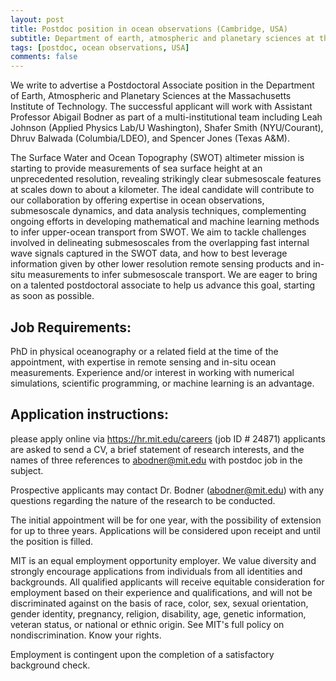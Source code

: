 ```yaml
---
layout: post
title: Postdoc position in ocean observations (Cambridge, USA)
subtitle: Department of earth, atmospheric and planetary sciences at the massachusetts institute of technology
tags: [postdoc, ocean observations, USA]
comments: false
---
```

We write to advertise a Postdoctoral Associate position in the Department of Earth, Atmospheric and Planetary Sciences at the Massachusetts Institute of Technology. The successful applicant will work with Assistant Professor Abigail Bodner as part of a multi-institutional team including Leah Johnson (Applied Physics Lab/U Washington), Shafer Smith (NYU/Courant), Dhruv Balwada (Columbia/LDEO), and  Spencer Jones (Texas A&M).

The Surface Water and Ocean Topography (SWOT) altimeter mission is starting to provide measurements of sea surface height at an unprecedented resolution, revealing strikingly clear submesoscale features at scales down to about a kilometer. The ideal candidate will contribute to our collaboration by offering expertise in ocean observations, submesoscale dynamics, and data analysis techniques, complementing ongoing efforts in developing mathematical and machine learning methods to infer upper-ocean transport from SWOT. We aim to tackle challenges involved in delineating submesoscales from the overlapping fast internal wave signals captured in the SWOT data, and how to best leverage information given by other lower resolution remote sensing products and in-situ measurements to infer submesoscale transport. We are eager to bring on a talented postdoctoral associate to help us advance this goal, starting as soon as possible.

 

 

## Job Requirements:

PhD in physical oceanography or a related field at the time of the appointment, with expertise in remote sensing and in-situ ocean measurements. Experience and/or interest in working with numerical simulations, scientific programming, or machine learning is an advantage.

 

 

## Application instructions:

please apply online via https://hr.mit.edu/careers (job ID # 24871) applicants are asked to send a CV, a brief statement of research interests, and the names of three references to abodner@mit.edu with postdoc job in the subject.

 

Prospective applicants may contact Dr. Bodner (abodner@mit.edu) with any questions regarding the nature of the research to be conducted.

 

The initial appointment will be for one year, with the possibility of extension for up to three years. Applications will be considered upon receipt and until the position is filled.

 

MIT is an equal employment opportunity employer. We value diversity and strongly encourage applications from individuals from all identities and backgrounds. All qualified applicants will receive equitable consideration for employment based on their experience and qualifications, and will not be discriminated against on the basis of race, color, sex, sexual orientation, gender identity, pregnancy, religion, disability, age, genetic information, veteran status, or national or ethnic origin. See MIT's full policy on nondiscrimination. Know your rights.

Employment is contingent upon the completion of a satisfactory background check.

